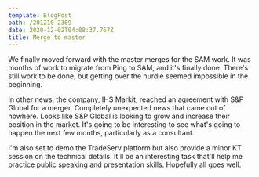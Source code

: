 ```yaml
---
template: BlogPost
path: /201210-2309
date: 2020-12-02T04:08:37.767Z
title: Merge to master
---
```

We finally moved forward with the master merges for the SAM work.  It was months of work to migrate from Ping to SAM, and it's finally done.  There's still work to be done, but getting over the hurdle seemed impossible in the beginning.

In other news, the company, IHS Markit, reached an agreement with S&P Global for a merger.  Completely unexpected news that came out of nowhere.  Looks like S&P Global is looking to grow and increase their position in the market.  It's going to be interesting to see what's going to happen the next few months, particularly as a consultant.

I'm also set to demo the TradeServ platform but also provide a minor KT session on the technical details.  It'll be an interesting task that'll help me practice public speaking and presentation skills.  Hopefully all goes well.  

